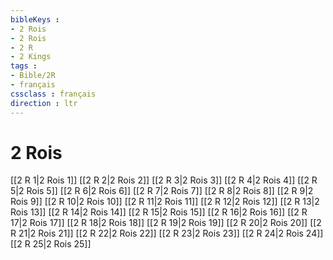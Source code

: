 ```yaml
---
bibleKeys : 
- 2 Rois
- 2 Rois
- 2 R
- 2 Kings
tags : 
- Bible/2R
- français
cssclass : français
direction : ltr
---
```


# 2 Rois

[[2 R 1|2 Rois 1]]
[[2 R 2|2 Rois 2]]
[[2 R 3|2 Rois 3]]
[[2 R 4|2 Rois 4]]
[[2 R 5|2 Rois 5]]
[[2 R 6|2 Rois 6]]
[[2 R 7|2 Rois 7]]
[[2 R 8|2 Rois 8]]
[[2 R 9|2 Rois 9]]
[[2 R 10|2 Rois 10]]
[[2 R 11|2 Rois 11]]
[[2 R 12|2 Rois 12]]
[[2 R 13|2 Rois 13]]
[[2 R 14|2 Rois 14]]
[[2 R 15|2 Rois 15]]
[[2 R 16|2 Rois 16]]
[[2 R 17|2 Rois 17]]
[[2 R 18|2 Rois 18]]
[[2 R 19|2 Rois 19]]
[[2 R 20|2 Rois 20]]
[[2 R 21|2 Rois 21]]
[[2 R 22|2 Rois 22]]
[[2 R 23|2 Rois 23]]
[[2 R 24|2 Rois 24]]
[[2 R 25|2 Rois 25]]
